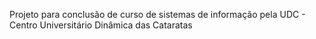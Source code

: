 Projeto para conclusão de curso de sistemas de informação pela UDC - Centro Universitário Dinâmica das Cataratas
